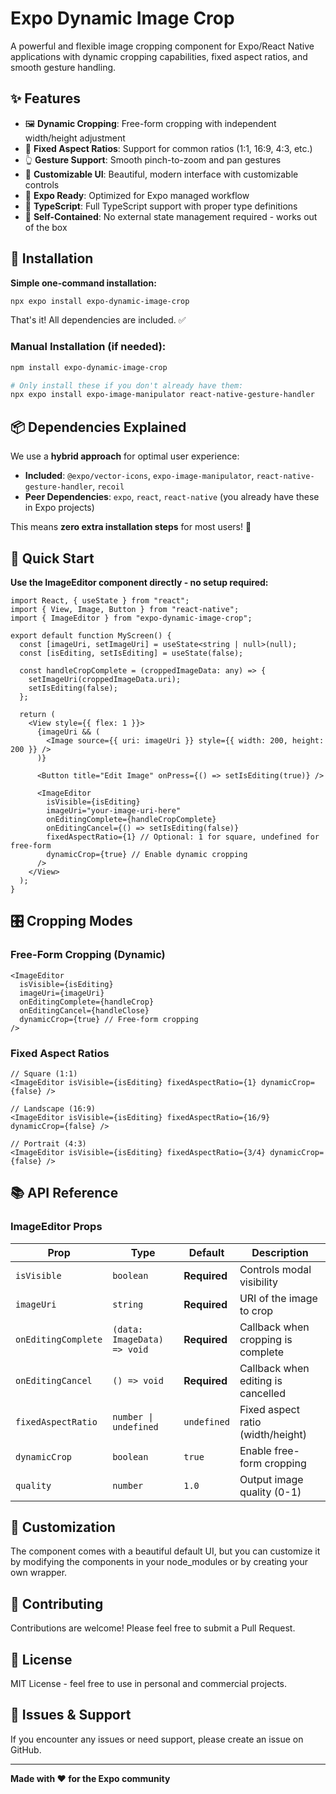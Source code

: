 # Expo Dynamic Image Crop

A powerful and flexible image cropping component for Expo/React Native applications with dynamic cropping capabilities, fixed aspect ratios, and smooth gesture handling.

## ✨ Features

- 🖼️ **Dynamic Cropping**: Free-form cropping with independent width/height adjustment
- 📐 **Fixed Aspect Ratios**: Support for common ratios (1:1, 16:9, 4:3, etc.)
- 👆 **Gesture Support**: Smooth pinch-to-zoom and pan gestures
- 🎨 **Customizable UI**: Beautiful, modern interface with customizable controls
- 📱 **Expo Ready**: Optimized for Expo managed workflow
- 🔧 **TypeScript**: Full TypeScript support with proper type definitions
- 🔄 **Self-Contained**: No external state management required - works out of the box

## 🚀 Installation

**Simple one-command installation:**

```bash
npx expo install expo-dynamic-image-crop
```

That's it! All dependencies are included. ✅

### Manual Installation (if needed):

```bash
npm install expo-dynamic-image-crop

# Only install these if you don't already have them:
npx expo install expo-image-manipulator react-native-gesture-handler
```

## 📦 Dependencies Explained

We use a **hybrid approach** for optimal user experience:

- **Included**: `@expo/vector-icons`, `expo-image-manipulator`, `react-native-gesture-handler`, `recoil`
- **Peer Dependencies**: `expo`, `react`, `react-native` (you already have these in Expo projects)

This means **zero extra installation steps** for most users! 🎉

## 🏁 Quick Start

**Use the ImageEditor component directly - no setup required:**

```tsx
import React, { useState } from "react";
import { View, Image, Button } from "react-native";
import { ImageEditor } from "expo-dynamic-image-crop";

export default function MyScreen() {
  const [imageUri, setImageUri] = useState<string | null>(null);
  const [isEditing, setIsEditing] = useState(false);

  const handleCropComplete = (croppedImageData: any) => {
    setImageUri(croppedImageData.uri);
    setIsEditing(false);
  };

  return (
    <View style={{ flex: 1 }}>
      {imageUri && (
        <Image source={{ uri: imageUri }} style={{ width: 200, height: 200 }} />
      )}

      <Button title="Edit Image" onPress={() => setIsEditing(true)} />

      <ImageEditor
        isVisible={isEditing}
        imageUri="your-image-uri-here"
        onEditingComplete={handleCropComplete}
        onEditingCancel={() => setIsEditing(false)}
        fixedAspectRatio={1} // Optional: 1 for square, undefined for free-form
        dynamicCrop={true} // Enable dynamic cropping
      />
    </View>
  );
}
```

## 🎛️ Cropping Modes

### Free-Form Cropping (Dynamic)

```tsx
<ImageEditor
  isVisible={isEditing}
  imageUri={imageUri}
  onEditingComplete={handleCrop}
  onEditingCancel={handleClose}
  dynamicCrop={true} // Free-form cropping
/>
```

### Fixed Aspect Ratios

```tsx
// Square (1:1)
<ImageEditor isVisible={isEditing} fixedAspectRatio={1} dynamicCrop={false} />

// Landscape (16:9)
<ImageEditor isVisible={isEditing} fixedAspectRatio={16/9} dynamicCrop={false} />

// Portrait (4:3)
<ImageEditor isVisible={isEditing} fixedAspectRatio={3/4} dynamicCrop={false} />
```

## 📚 API Reference

### ImageEditor Props

| Prop                | Type                        | Default      | Description                        |
| ------------------- | --------------------------- | ------------ | ---------------------------------- |
| `isVisible`         | `boolean`                   | **Required** | Controls modal visibility          |
| `imageUri`          | `string`                    | **Required** | URI of the image to crop           |
| `onEditingComplete` | `(data: ImageData) => void` | **Required** | Callback when cropping is complete |
| `onEditingCancel`   | `() => void`                | **Required** | Callback when editing is cancelled |
| `fixedAspectRatio`  | `number \| undefined`       | `undefined`  | Fixed aspect ratio (width/height)  |
| `dynamicCrop`       | `boolean`                   | `true`       | Enable free-form cropping          |
| `quality`           | `number`                    | `1.0`        | Output image quality (0-1)         |

## 🎨 Customization

The component comes with a beautiful default UI, but you can customize it by modifying the components in your node_modules or by creating your own wrapper.

## 🤝 Contributing

Contributions are welcome! Please feel free to submit a Pull Request.

## 📄 License

MIT License - feel free to use in personal and commercial projects.

## 🐛 Issues & Support

If you encounter any issues or need support, please create an issue on GitHub.

---

**Made with ❤️ for the Expo community**
